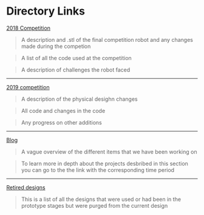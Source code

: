 # Directory Links



[2018 Competition](directory-links/2018-competition)

>A description and .stl of the final competition robot and any changes made during the competion

>A list of all the code used at the competition

>A description of challenges the robot faced

_________________________________________________________________________________________________________________________________________

[2019 competition](directory-links/2019-competition)

>A description of the physical desighn changes

>All code and changes in the code

>Any progress on other additions

_________________________________________________________________________________________________________________________________________

[Blog](directory-links/blog)

> A vague overview of the different items that we have been working on

>To learn more in depth about the projects desbribed in this section you can go to the the link with the corresponding time period 

_________________________________________________________________________________________________________________________________________

[Retired designs](directory-links/retired_designs)

> This is a list of all the designs that were used or had been in the prototype stages but were purged from the current design
